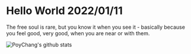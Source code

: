# Hello World 2022/01/11

The free soul is rare, but you know it when you see it - basically because you feel good, very good, when you are near or with them.

![PoyChang's github stats](https://github-readme-stats.vercel.app/api?username=poychang&show_icons=true&theme=dracula)
